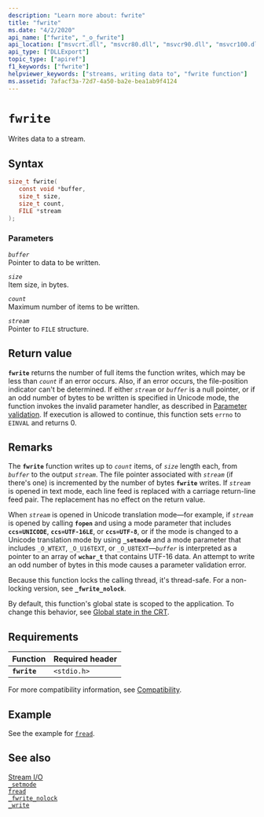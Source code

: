 ```yaml
---
description: "Learn more about: fwrite"
title: "fwrite"
ms.date: "4/2/2020"
api_name: ["fwrite", "_o_fwrite"]
api_location: ["msvcrt.dll", "msvcr80.dll", "msvcr90.dll", "msvcr100.dll", "msvcr100_clr0400.dll", "msvcr110.dll", "msvcr110_clr0400.dll", "msvcr120.dll", "msvcr120_clr0400.dll", "ucrtbase.dll", "api-ms-win-crt-stdio-l1-1-0.dll", "api-ms-win-crt-private-l1-1-0.dll"]
api_type: ["DLLExport"]
topic_type: ["apiref"]
f1_keywords: ["fwrite"]
helpviewer_keywords: ["streams, writing data to", "fwrite function"]
ms.assetid: 7afacf3a-72d7-4a50-ba2e-bea1ab9f4124
---
```

# `fwrite`

Writes data to a stream.

## Syntax

```C
size_t fwrite(
   const void *buffer,
   size_t size,
   size_t count,
   FILE *stream
);
```

### Parameters

*`buffer`*\
Pointer to data to be written.

*`size`*\
Item size, in bytes.

*`count`*\
Maximum number of items to be written.

*`stream`*\
Pointer to `FILE` structure.

## Return value

**`fwrite`** returns the number of full items the function writes, which may be less than *`count`* if an error occurs. Also, if an error occurs, the file-position indicator can't be determined. If either *`stream`* or *`buffer`* is a null pointer, or if an odd number of bytes to be written is specified in Unicode mode, the function invokes the invalid parameter handler, as described in [Parameter validation](../parameter-validation.md). If execution is allowed to continue, this function sets `errno` to `EINVAL` and returns 0.

## Remarks

The **`fwrite`** function writes up to *`count`* items, of *`size`* length each, from *`buffer`* to the output *`stream`*. The file pointer associated with *`stream`* (if there's one) is incremented by the number of bytes **`fwrite`** writes. If *`stream`* is opened in text mode, each line feed is replaced with a carriage return-line feed pair. The replacement has no effect on the return value.

When *`stream`* is opened in Unicode translation mode—for example, if *`stream`* is opened by calling **`fopen`** and using a mode parameter that includes **`ccs=UNICODE`**, **`ccs=UTF-16LE`**, or **`ccs=UTF-8`**, or if the mode is changed to a Unicode translation mode by using **`_setmode`** and a mode parameter that includes `_O_WTEXT`, `_O_U16TEXT`, or `_O_U8TEXT`—*`buffer`* is interpreted as a pointer to an array of **`wchar_t`** that contains UTF-16 data. An attempt to write an odd number of bytes in this mode causes a parameter validation error.

Because this function locks the calling thread, it's thread-safe. For a non-locking version, see **`_fwrite_nolock`**.

By default, this function's global state is scoped to the application. To change this behavior, see [Global state in the CRT](../global-state.md).

## Requirements

| Function | Required header |
|---|---|
| **`fwrite`** | `<stdio.h>` |

For more compatibility information, see [Compatibility](../compatibility.md).

## Example

See the example for [`fread`](fread.md).

## See also

[Stream I/O](../stream-i-o.md)\
[`_setmode`](setmode.md)\
[`fread`](fread.md)\
[`_fwrite_nolock`](fwrite-nolock.md)\
[`_write`](write.md)
